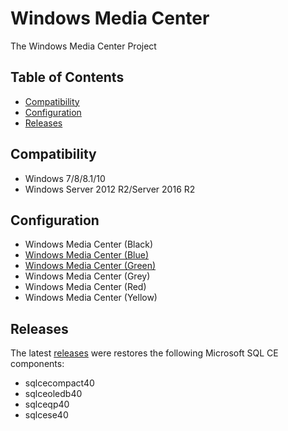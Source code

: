 # Windows Media Center

The Windows Media Center Project 

## Table of Contents

* [Compatibility](#compatibility)
* [Configuration](#configuration)
* [Releases](#releases)

## Compatibility

* Windows 7/8/8.1/10
* Windows Server 2012 R2/Server 2016 R2

## Configuration

* Windows Media Center (Black)
* [Windows Media Center (Blue)](https://github.com/Sipylus/Windows-Media-Center/releases/tag/blue)
* [Windows Media Center (Green)](https://github.com/Sipylus/Windows-Media-Center/releases/tag/green)
* Windows Media Center (Grey)
* Windows Media Center (Red)
* Windows Media Center (Yellow)

## Releases

The latest [releases](https://github.com/Sipylus/Windows-Media-Center/releases) were restores the following Microsoft SQL CE components:
* sqlcecompact40
* sqlceoledb40
* sqlceqp40
* sqlcese40


